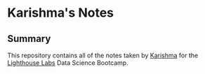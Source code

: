 # Karishma's Notes

## Summary 

This repository contains all of the notes taken by [Karishma](https://github.com/Kisha-Lakhan) for the [Lighthouse Labs](https://www.lighthouselabs.ca/) Data Science Bootcamp.